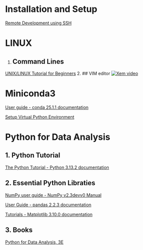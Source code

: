 # Installation and Setup
[Remote Development using SSH](https://code.visualstudio.com/docs/remote/ssh)
# LINUX
1. ## Command Lines
[UNIX/LINUX Tutorial for Beginners](https://info-ee.surrey.ac.uk/Teaching/Unix/index.html)
2. ## VIM editor
[![Xem video](https://img.youtube.com/vi/Yprtdc-Gogs/0.jpg)](https://www.youtube.com/watch?v=Yprtdc-Gogs)
# Miniconda3
[User guide - conda 25.1.1 documentation](https://docs.conda.io/projects/conda/en/stable/user-guide/index.html#)

[Setup Virtual Python Environment](https://github.com/sangnguyen1006/setup_venv_linux/blob/main/README.md)
# Python for Data Analysis
## 1. Python Tutorial
[The Python Tutorial - Python 3.13.2 documentation](https://docs.python.org/3/tutorial/index.html)
## 2. Essential Python Libraties
[NumPy user guide - NumPy v2.3devv0 Manual](https://numpy.org/devdocs/user/index.html)

[User Guide - pandas 2.2.3 documentation](https://pandas.pydata.org/docs/user_guide/index.html)

[Tutorials - Matplotlib 3.10.0 documentation](https://matplotlib.org/stable/tutorials/index.html)
## 3. Books
[Python for Data Analysis, 3E](https://wesmckinney.com/book/)
